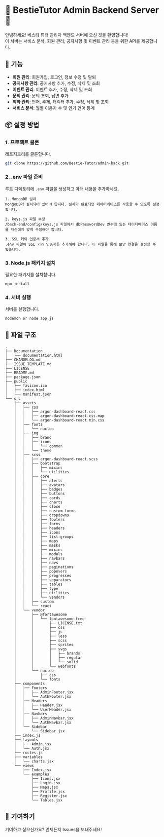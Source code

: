 # 🐾 BestieTutor Admin Backend Server 🐾

안녕하세요! 베스티 튜터 관리자 백엔드 서버에 오신 것을 환영합니다! <br>
이 서버는 서비스 분석, 회원 관리, 공지사항 및 이벤트 관리 등을 위한 API를 제공합니다.

## 🚀 기능

- **회원 관리**: 회원가입, 로그인, 정보 수정 및 탈퇴
- **공지사항 관리**: 공지사항 추가, 수정, 삭제 및 조회
- **이벤트 관리**: 이벤트 추가, 수정, 삭제 및 조회
- **문의 관리**: 문의 조회, 답변 추가
- **회화 관리**: 언어, 주제, 캐릭터 추가, 수정, 삭제 및 조회
- **서비스 분석**: 월별 이용자 수 및 인기 언어 통계 

## 📦 설정 방법

### 1. 프로젝트 클론
레포지토리를 클론합니다.
```bash
git clone https://github.com/Bestie-Tutor/admin-back.git
```

### 2. .env 파일 준비
루트 디렉토리에 `.env` 파일을 생성하고 아래 내용을 추가하세요.
```
1. MongoDB 설치
MongoDB가 설치되어 있어야 합니다. 설치가 완료되면 데이터베이스를 사용할 수 있도록 설정합니다.

2. keys.js 파일 수정
/back-end/config/keys.js 파일에서 dbPasswordDev 변수에 있는 데이터베이스 이름을 자신에게 맞게 수정해야 합니다.

3. SSL 키와 인증서 추가
.env 파일에 SSL 키와 인증서를 추가해야 합니다. 이 파일을 통해 보안 연결을 설정할 수 있습니다.
```

### 3. Node.js 패키지 설치
필요한 패키지를 설치합니다.
```bash
npm install
```

### 4. 서버 실행
서버를 실행합니다.
```bash
nodemon or node app.js
```

## 📁 파일 구조
```
.
├── Documentation
│   └── documentation.html
├── CHANGELOG.md
├── ISSUE_TEMPLATE.md
├── LICENSE
├── README.md
├── package.json
├── public
│   ├── favicon.ico
│   ├── index.html
│   └── manifest.json
└── src
    ├── assets
    │   ├── css
    │   │   ├── argon-dashboard-react.css
    │   │   ├── argon-dashboard-react.css.map
    │   │   └── argon-dashboard-react.min.css
    │   ├── fonts
    │   │   └── nucleo
    │   ├── img
    │   │   ├── brand
    │   │   ├── icons
    │   │   │   └── common
    │   │   └── theme
    │   ├── scss
    │   │   ├── argon-dashboard-react.scss
    │   │   ├── bootstrap
    │   │   │   ├── mixins
    │   │   │   └── utilities
    │   │   ├── core
    │   │   │   ├── alerts
    │   │   │   ├── avatars
    │   │   │   ├── badges
    │   │   │   ├── buttons
    │   │   │   ├── cards
    │   │   │   ├── charts
    │   │   │   ├── close
    │   │   │   ├── custom-forms
    │   │   │   ├── dropdowns
    │   │   │   ├── footers
    │   │   │   ├── forms
    │   │   │   ├── headers
    │   │   │   ├── icons
    │   │   │   ├── list-groups
    │   │   │   ├── maps
    │   │   │   ├── masks
    │   │   │   ├── mixins
    │   │   │   ├── modals
    │   │   │   ├── navbars
    │   │   │   ├── navs
    │   │   │   ├── paginations
    │   │   │   ├── popovers
    │   │   │   ├── progresses
    │   │   │   ├── separators
    │   │   │   ├── tables
    │   │   │   ├── type
    │   │   │   ├── utilities
    │   │   │   └── vendors
    │   │   ├── custom
    │   │   └── react
    │   └── vendor
    │       ├── @fortawesome
    │       │   └── fontawesome-free
    │       │       ├── LICENSE.txt
    │       │       ├── css
    │       │       ├── js
    │       │       ├── less
    │       │       ├── scss
    │       │       ├── sprites
    │       │       ├── svgs
    │       │       │   ├── brands
    │       │       │   ├── regular
    │       │       │   └── solid
    │       │       └── webfonts
    │       └── nucleo
    │           ├── css
    │           └── fonts
    ├── components
    │   ├── Footers
    │   │   ├── AdminFooter.jsx
    │   │   └── AuthFooter.jsx
    │   ├── Headers
    │   │   ├── Header.jsx
    │   │   └── UserHeader.jsx
    │   ├── Navbars
    │   │   ├── AdminNavbar.jsx
    │   │   └── AuthNavbar.jsx
    │   └── Sidebar
    │       └── Sidebar.jsx
    ├── index.js
    ├── layouts
    │   ├── Admin.jsx
    │   └── Auth.jsx
    ├── routes.js
    ├── variables
    │   └── charts.jsx
    └── views
        ├── Index.jsx
        └── examples
            ├── Icons.jsx
            ├── Login.jsx
            ├── Maps.jsx
            ├── Profile.jsx
            ├── Register.jsx
            └── Tables.jsx
```

## 🎉 기여하기
기여하고 싶으신가요? 언제든지 Issues을 보내주세요! 

